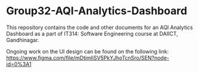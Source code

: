 # Group32-AQI-Analytics-Dashboard

This repository contains the code and other documents for an AQI Analytics Dashboard as a part of IT314: Software Engineering course at DAIICT, Gandhinagar. 

Ongoing work on the UI design can be found on the following link: https://www.figma.com/file/mDtimliSV5PkYJhoTcnSro/SEN?node-id=0%3A1
